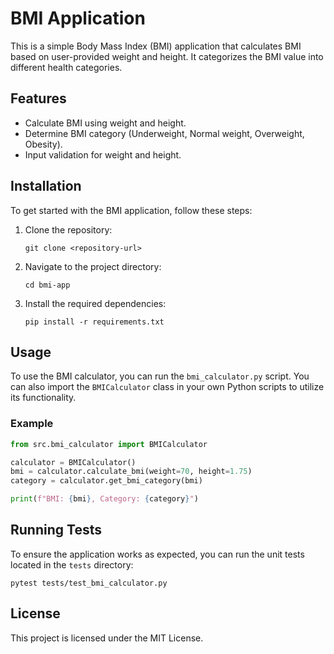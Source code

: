 # BMI Application

This is a simple Body Mass Index (BMI) application that calculates BMI based on user-provided weight and height. It categorizes the BMI value into different health categories.

## Features

- Calculate BMI using weight and height.
- Determine BMI category (Underweight, Normal weight, Overweight, Obesity).
- Input validation for weight and height.

## Installation

To get started with the BMI application, follow these steps:

1. Clone the repository:
   ```
   git clone <repository-url>
   ```

2. Navigate to the project directory:
   ```
   cd bmi-app
   ```

3. Install the required dependencies:
   ```
   pip install -r requirements.txt
   ```

## Usage

To use the BMI calculator, you can run the `bmi_calculator.py` script. You can also import the `BMICalculator` class in your own Python scripts to utilize its functionality.

### Example

```python
from src.bmi_calculator import BMICalculator

calculator = BMICalculator()
bmi = calculator.calculate_bmi(weight=70, height=1.75)
category = calculator.get_bmi_category(bmi)

print(f"BMI: {bmi}, Category: {category}")
```

## Running Tests

To ensure the application works as expected, you can run the unit tests located in the `tests` directory:

```
pytest tests/test_bmi_calculator.py
```

## License

This project is licensed under the MIT License.